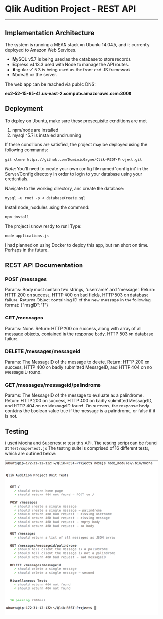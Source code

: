 # Qlik Audition Project - REST API
***
## Implementation Architecture
The system is running a MEAN stack on Ubuntu 14.04.5, and is currently deployed to Amazon Web Services.
* **M**ySQL v5.7 is being used as the database to store records.
* **E**xpress v4.13.3 used with Node to manage the API routes.
* **A**ngular v1.5.3 is being used as the front end JS framework.
* **N**odeJS on the server.


The web app can be reached via public DNS:

**ec2-52-15-65-41.us-east-2.compute.amazonaws.com:3000**

## Deployment
To deploy on Ubuntu, make sure these presequisite conditions are met:

1. npm/node are installed
2. mysql ^5.7 is installed and running

If these conditions are satisfied, the project may be deployed using the following commands:

`git clone https://github.com/DominicGagne/Qlik-REST-Project.git`

*Note:* You'll need to create your own config file named 'config.ini' in the Server/Config directory in order to login to your database using your credentials.

Navigate to the working directory, and create the database:

`mysql -u root -p < databaseCreate.sql`

Install node_modules using the command:

`npm install`

The project is now ready to run! Type:

`node applications.js`

I had planned on using Docker to deploy this app, but ran short on time.  Perhaps in the future.

## REST API Documentation

### POST /messages
Params: Body must contain two strings, 'username' and 'message'.
Return: HTTP 200 on success, HTTP 400 on bad fields, HTTP 503 on database failure.  Returns Object containing ID of the new message in the following format: {"msgID":"1"}

### GET /messages
Params: None.
Return: HTTP 200 on success, along with array of all message objects, contained in the response body. HTTP 503 on database failure.

### DELETE /messages/messageid
Params: The MessageID of the message to delete.
Return: HTTP 200 on success, HTTP 400 on badly submitted MessageID, and HTTP 404 on no MessageID found.

### GET /messages/messageid/palindrome
Params: The MessageID of the message to evaluate as a palindrome.
Return: HTTP 200 on success, HTTP 400 on badly submitted MessageID, and HTTP 404 on no MessageID found. On success, the response body contains the boolean value true if the message is a palindrome, or false if it is not.

## Testing
I used Mocha and Supertest to test this API.  The testing script can be found at `Test/supertest.js`
The testing suite is comprised of 16 different tests, which are outlined below:

![alt text](https://github.com/DominicGagne/Qlik-REST-Project/blob/master/Test/Screen%20Shot%202016-12-15%20at%201.08.57%20AM.png "Mocha")

